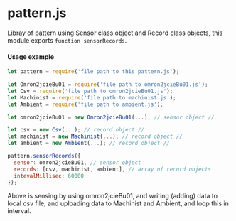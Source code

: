 # pattern.js

Libray of pattern using Sensor class object and Record class objects, this module exports `function sensorRecords`.

#### Usage example
```javascript
let pattern = require('file path to this pattern.js');

let Omron2jcieBu01 = require('file path to omron2jcieBu01.js');
let Csv = require('file path to omron2jcieBu01.js');
let Machinist = require('file path to machinist.js');
let Ambient = require('file path to ambient.js');

let omron2jcieBu01 = new Omron2jcieBu01(...); // sensor object //

let csv = new Csv(...); // record object //
let machinist = new Machinist(...); // record object //
let ambient = new Ambient(...); // record object //

pattern.sensorRecords({
  sensor: omron2jcieBu01, // sensor object
  records: [csv, machinist, ambient], // array of record objects
  intevalMillisec: 60000 
});
```
Above is sensing by using omron2jcieBu01, and writing (adding) data to local csv file, and uploading data to Machinist and Ambient, and loop this in interval.